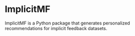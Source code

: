 # ImplicitMF 

ImplicitMF is a Python package that generates personalized recommendations for implicit feedback datasets.
